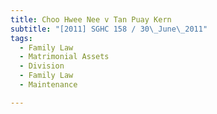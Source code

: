 ```yaml
---
title: Choo Hwee Nee v Tan Puay Kern 
subtitle: "[2011] SGHC 158 / 30\_June\_2011"
tags:
  - Family Law
  - Matrimonial Assets
  - Division
  - Family Law
  - Maintenance

---
```


